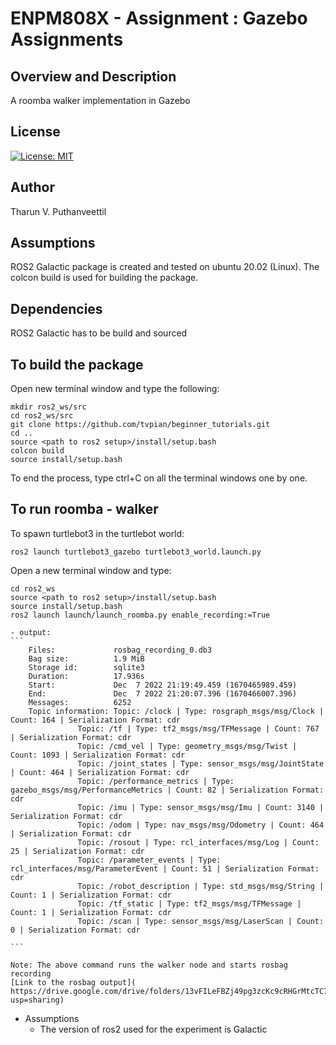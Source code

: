 # ENPM808X - Assignment : Gazebo Assignments

## Overview and Description

A roomba walker implementation in Gazebo

## License

[![License: MIT](https://img.shields.io/badge/License-MIT-green.svg)](https://opensource.org/licenses/MIT)

## Author

Tharun V. Puthanveettil

## Assumptions
ROS2 Galactic package is created and tested on ubuntu 20.02 (Linux).
The colcon build is used for building the package.

## Dependencies
ROS2 Galactic has to be build and sourced

## To build the package

Open new terminal window and type the following:
```
mkdir ros2_ws/src
cd ros2_ws/src
git clone https://github.com/tvpian/beginner_tutorials.git
cd ..
source <path to ros2 setup>/install/setup.bash    
colcon build
source install/setup.bash
```
To end the process, type ctrl+C on all the terminal windows one by one.



## To run roomba - walker
To spawn turtlebot3 in the turtlebot world:  
```
ros2 launch turtlebot3_gazebo turtlebot3_world.launch.py
```


Open a new terminal window and type:
```
cd ros2_ws
source <path to ros2 setup>/install/setup.bash    
source install/setup.bash 
ros2 launch launch/launch_roomba.py enable_recording:=True
```

    - output:
    ```
		Files:             rosbag_recording_0.db3
		Bag size:          1.9 MiB
		Storage id:        sqlite3
		Duration:          17.936s
		Start:             Dec  7 2022 21:19:49.459 (1670465989.459)
		End:               Dec  7 2022 21:20:07.396 (1670466007.396)
		Messages:          6252
		Topic information: Topic: /clock | Type: rosgraph_msgs/msg/Clock | Count: 164 | Serialization Format: cdr
				   Topic: /tf | Type: tf2_msgs/msg/TFMessage | Count: 767 | Serialization Format: cdr
				   Topic: /cmd_vel | Type: geometry_msgs/msg/Twist | Count: 1093 | Serialization Format: cdr
				   Topic: /joint_states | Type: sensor_msgs/msg/JointState | Count: 464 | Serialization Format: cdr
				   Topic: /performance_metrics | Type: gazebo_msgs/msg/PerformanceMetrics | Count: 82 | Serialization Format: cdr
				   Topic: /imu | Type: sensor_msgs/msg/Imu | Count: 3140 | Serialization Format: cdr
				   Topic: /odom | Type: nav_msgs/msg/Odometry | Count: 464 | Serialization Format: cdr
				   Topic: /rosout | Type: rcl_interfaces/msg/Log | Count: 25 | Serialization Format: cdr
				   Topic: /parameter_events | Type: rcl_interfaces/msg/ParameterEvent | Count: 51 | Serialization Format: cdr
				   Topic: /robot_description | Type: std_msgs/msg/String | Count: 1 | Serialization Format: cdr
				   Topic: /tf_static | Type: tf2_msgs/msg/TFMessage | Count: 1 | Serialization Format: cdr
				   Topic: /scan | Type: sensor_msgs/msg/LaserScan | Count: 0 | Serialization Format: cdr

    ```
    
    Note: The above command runs the walker node and starts rosbag recording
    [Link to the rosbag output]( https://drive.google.com/drive/folders/13vFILeFBZj49pg3zcKc9cRHGrMtcTC79?usp=sharing)
   
- Assumptions
  - The version of ros2 used for the experiment is Galactic

